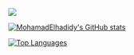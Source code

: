 <a href="http://www.github.com/MohamadElhadidy"><img src="https://github-readme-streak-stats.herokuapp.com/?user=MohamadElhadidy&stroke=ffffff&background=1c1917&ring=0891b2&fire=0891b2&currStreakNum=ffffff&currStreakLabel=0891b2&sideNums=ffffff&sideLabels=ffffff&dates=ffffff&hide_border=true" /></a>

<a href="http://www.github.com/MohamadElhadidy"><img src="https://github-readme-stats.vercel.app/api?username=MohamadElhadidy&show_icons=true&hide=&count_private=true&title_color=0891b2&text_color=ffffff&icon_color=0891b2&bg_color=1c1917&hide_border=true&show_icons=true" alt="MohamadElhadidy's GitHub stats" /></a>

<a href="https://github.com/MohamadElhadidy" align="left"><img src="https://github-readme-stats.vercel.app/api/top-langs/?username=MohamadElhadidy&langs_count=5&hide=css,scss&title_color=0891b2&text_color=ffffff&icon_color=0891b2&bg_color=1c1917&hide_border=true&locale=en&custom_title=Top%20%Languages" alt="Top Languages" /></a>
